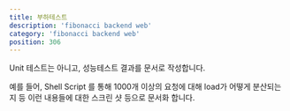 ```yaml
---
title: 부하테스트
description: 'fibonacci backend web'
category: 'fibonacci backend web'
position: 306
---
```


Unit 테스트는 아니고, 성능테스트 결과를 문서로 작성합니다.<br>

예를 들어, Shell Script 를 통해 1000개 이상의 요청에 대해 load가 어떻게 분산되는지 등 이런 내용들에 대한 스크린 샷 등으로 문서화 합니다.<br>
<br>

